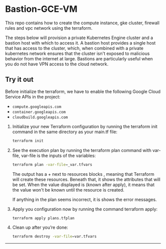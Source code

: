# Bastion-GCE-VM

This repo contains how to create the compute instance, gke cluster, firewall rules and vpc network using the terraform.

The steps below will provision a private Kubernetes Engine cluster and a bastion host with which to access it. A bastion host provides a single host that has access to the cluster, which, when combined with a private kubernetes network ensures that the cluster isn't exposed to malicious behavior from the internet at large. Bastions are particularly useful when you do not have VPN access to the cloud network.

## Try it out

Before initialize the terraform, we have to enable the following Google Cloud Service APIs in the project:

* `compute.googleapis.com`
* `container.googleapis.com`
* `cloudbuild.googleapis.com`

1. Initialize your new Terraform configuration by running the terraform init command in the same directory as your main.tf file:

    ```sh
    terraform init
    ```
1. See the execution plan by running the terraform plan command with var-file, var-file is the inputs of the variables:

    ```sh
    terraform plan -var-file=_var.tfvars 
    ```
    The output has a + next to resources blocks , meaning that Terraform will create these resources. Beneath that, it shows the attributes that will be set. When the value displayed is (known after 
    apply), it means that the value won't be known until the resource is created.

    If anything in the plan seems incorrect, it is shows the error messages.

1. Apply you configuration now by running the command terraform apply:

    ```sh
    terraform apply plans.tfplan
    ```

1. Clean up after you’re done:

    ```sh
    terraform destroy -var-file=var.tfvars 
    ```

----
